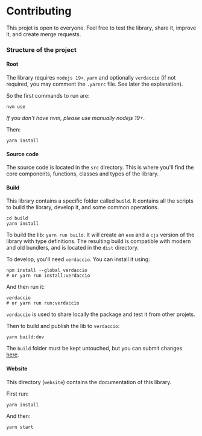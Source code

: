 # Contributing

This projet is open to everyone. Feel free to test the library, share it, improve it, and create merge requests.

### Structure of the project

#### Root

The library requires `nodejs 19+`, `yarn` and optionally `verdaccio` (if not required, you may comment the `.yarnrc` file. See later the explanation).

So the first commands to run are:

```shell
nvm use
```

*If you don't have nvm, please use manually nodejs 19+.*

Then:

```shell
yarn install
```

#### Source code

The source code is located in the `src` directory.
This is where you'll find the core components, functions, classes and types of the library.

#### Build

This library contains a specific folder called `build`.
It contains all the scripts to build the library, develop it, and some common operations.

```shell
cd build
yarn install
```

To build the lib: `yarn run build`. It will create an `esm` and a `cjs` version of the library with type definitions.
The resulting build is compatible with modern and old bundlers, and is located in the `dist` directory.

To develop, you'll need `verdaccio`. You can install it using:

```shell
npm install --global verdaccio
# or yarn run install:verdaccio
```

And then run it:

```shell
verdaccio
# or yarn run run:verdaccio
```

`verdaccio` is used to share locally the package and test it from other projets.

Then to build and publish the lib to `verdaccio`:

```shell
yarn build:dev
```

The `build` folder must be kept untouched, but you can submit changes [here](https://github.com/lifaon74/ts-lib-seed).

#### Website

This directory (`website`) contains the documentation of this library.

First run:

```shell
yarn install
```

And then:

```shell
yarn start
```
